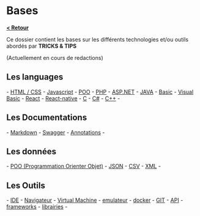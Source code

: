 # Bases

**[< Retour](../README.md)**

Ce dossier contient les bases sur les différents technologies et/ou outils abordés par **TRICKS & TIPS**

(Actuellement en cours de redactions)


## Les languages

 \- [HTML / CSS](code/html-css.md)
 \- [Javascript](code/javascript.md)
 \- [POO](code/poo.md)
 \- [PHP](code/php.md)
 \- [ASP.NET](code/aspdotnet.md)
 \- [JAVA](code/java.md)
 \- [Basic](code/basic.md)
 \- [Visual Basic](code/vb.md)
 \- [React](code/react.md)
 \- [React-native](code/react-native.md)
 \- [C](code/c.md)
 \- [C#](code/csharp.md)
 \- [C++](code/cpp.md) -

## Les Documentations

 \- [Markdown](docs/markdown.md)
 \- [Swagger](docs/swagger.md)
 \- [Annotations](docs/annotation.md) -

 ## Les données
 \- [POO (Programmation Orienter Objet)](data/poo.md)
 \- [JSON](data/json.md)
 \- [CSV](data/csv.md)
 \- [XML](data/xml.md) -

## Les Outils
 \- [IDE](tools/ide.md)
 \- [Navigateur](tools/navigator.md)
 \- [Virtual Machine](tools/vm.md)
 \- [emulateur](etools/mulator.md)
 \- [docker](tools/docker.md)
 \- [GIT](tools/git.md)
 \- [API](tools/api.md)
 \- [frameworks](tools/framework.md)
 \- [librairies](tools/library.md) -
